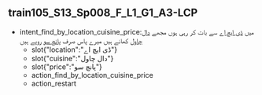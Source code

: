 ## train105_S13_Sp008_F_L1_G1_A3-LCP
* intent_find_by_location_cuisine_price:میں [ڈی ایچ اے](location) سے بات کر رہی ہوں مجھے [دال چاول](cuisine) کھانے ہیں میرے پاس صرف [پانچ سو](price) روپے ہیں
	- slot{"location":"ڈی ایچ اے"}
	- slot{"cuisine":"دال چاول"}
	- slot{"price":"پانچ سو"}
	- action_find_by_location_cuisine_price
	- action_restart